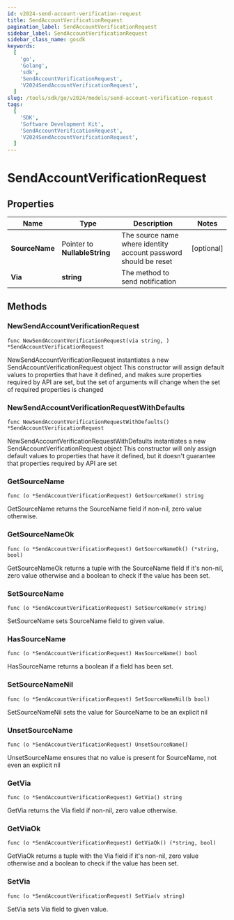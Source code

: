 ```yaml
---
id: v2024-send-account-verification-request
title: SendAccountVerificationRequest
pagination_label: SendAccountVerificationRequest
sidebar_label: SendAccountVerificationRequest
sidebar_class_name: gosdk
keywords:
  [
    'go',
    'Golang',
    'sdk',
    'SendAccountVerificationRequest',
    'V2024SendAccountVerificationRequest',
  ]
slug: /tools/sdk/go/v2024/models/send-account-verification-request
tags:
  [
    'SDK',
    'Software Development Kit',
    'SendAccountVerificationRequest',
    'V2024SendAccountVerificationRequest',
  ]
---
```


# SendAccountVerificationRequest

## Properties

| Name | Type | Description | Notes |
| --- | --- | --- | --- |
| **SourceName** | Pointer to **NullableString** | The source name where identity account password should be reset | [optional] |
| **Via** | **string** | The method to send notification |

## Methods

### NewSendAccountVerificationRequest

`func NewSendAccountVerificationRequest(via string, ) *SendAccountVerificationRequest`

NewSendAccountVerificationRequest instantiates a new SendAccountVerificationRequest object This constructor will assign default values to properties that have it defined, and makes sure properties required by API are set, but the set of arguments will change when the set of required properties is changed

### NewSendAccountVerificationRequestWithDefaults

`func NewSendAccountVerificationRequestWithDefaults() *SendAccountVerificationRequest`

NewSendAccountVerificationRequestWithDefaults instantiates a new SendAccountVerificationRequest object This constructor will only assign default values to properties that have it defined, but it doesn't guarantee that properties required by API are set

### GetSourceName

`func (o *SendAccountVerificationRequest) GetSourceName() string`

GetSourceName returns the SourceName field if non-nil, zero value otherwise.

### GetSourceNameOk

`func (o *SendAccountVerificationRequest) GetSourceNameOk() (*string, bool)`

GetSourceNameOk returns a tuple with the SourceName field if it's non-nil, zero value otherwise and a boolean to check if the value has been set.

### SetSourceName

`func (o *SendAccountVerificationRequest) SetSourceName(v string)`

SetSourceName sets SourceName field to given value.

### HasSourceName

`func (o *SendAccountVerificationRequest) HasSourceName() bool`

HasSourceName returns a boolean if a field has been set.

### SetSourceNameNil

`func (o *SendAccountVerificationRequest) SetSourceNameNil(b bool)`

SetSourceNameNil sets the value for SourceName to be an explicit nil

### UnsetSourceName

`func (o *SendAccountVerificationRequest) UnsetSourceName()`

UnsetSourceName ensures that no value is present for SourceName, not even an explicit nil

### GetVia

`func (o *SendAccountVerificationRequest) GetVia() string`

GetVia returns the Via field if non-nil, zero value otherwise.

### GetViaOk

`func (o *SendAccountVerificationRequest) GetViaOk() (*string, bool)`

GetViaOk returns a tuple with the Via field if it's non-nil, zero value otherwise and a boolean to check if the value has been set.

### SetVia

`func (o *SendAccountVerificationRequest) SetVia(v string)`

SetVia sets Via field to given value.

